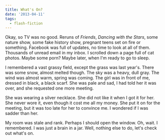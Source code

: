 ```yaml
---
title: What's On?
date: '2013-04-11'
tags:
  - flash-fiction
---
```


Okay, so TV was no good. Reruns of _Friends_, _Dancing with the Stars_, some
nature show, some fake history show, pregnant teens set on fire or something.
Facebook was full of updates, no time to look at all of them. Thousands of
unread email in my inbox. I scrolled down a page full of cat photos. Maybe some
porn? Maybe later, when I'm ready to go to sleep.

<!-- truncate -->

I remembered a vast grassy field, except the grass was last year's. There was
some snow, almost melted though. The sky was a heavy, dull gray. The wind was
almost warm, spring was coming. The girl was in front of me, dressed in black, a
black scarf. She was pale and sad, I had told her it was over, and she requested
one more meeting.

She was wearing a silver necklace. She did not like it when I got it for her.
She never wore it, even though it cost me all my money. She put it on for the
meeting, but it was too late for her to convince me. I wondered if I was sadder
than her.

My room was stale and rank. Perhaps I should open the window. Oh, wait. I
remembered. I was just a brain in a jar. Well, nothing else to do, let's check
out what's on.
